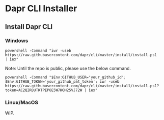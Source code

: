 # Dapr CLI Installer

## Install Dapr CLI

### Windows

```
powershell -Command "iwr -useb https://raw.githubusercontent.com/dapr/cli/master/install/install.ps1 | iex"
```

Note: Until the repo is public, please use the below command.

```
powershell -Command "$Env:GITHUB_USER='your_github_id'; $Env:GITHUB_TOKEN='your_github_pat_token'; iwr -useb https://raw.githubusercontent.com/dapr/cli/master/install/install.ps1?token=AC2QIRDUTKTPEPOE5W7HOH25VJ72W | iex"
```

### Linux/MacOS

WIP.
